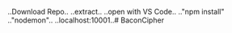 ..Download Repo..
..extract..
..open with VS Code..
.."npm install"
.."nodemon"..
..localhost:10001..#   B a c o n C i p h e r  
 